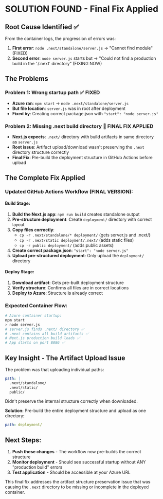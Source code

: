 # SOLUTION FOUND - Final Fix Applied

## Root Cause Identified ✅

From the container logs, the progression of errors was:

1. **First error**: `node .next/standalone/server.js` → "Cannot find module" (FIXED)
2. **Second error**: `node server.js` starts but → "Could not find a production build in the './.next' directory" (FIXING NOW)

## The Problems

### Problem 1: Wrong startup path ✅ FIXED
- **Azure ran**: `npm start` → `node .next/standalone/server.js`
- **But file location**: `server.js` was in root after deployment
- **Fixed by**: Creating correct package.json with `"start": "node server.js"`

### Problem 2: Missing .next build directory 🔧 FINAL FIX APPLIED
- **Next.js expects**: `.next/` directory with build artifacts in same directory as `server.js`
- **Root issue**: Artifact upload/download wasn't preserving the `.next` directory structure correctly
- **Final Fix**: Pre-build the deployment structure in GitHub Actions before upload

## The Complete Fix Applied

### Updated GitHub Actions Workflow (FINAL VERSION):

#### Build Stage:
1. **Build the Next.js app**: `npm run build` creates standalone output
2. **Pre-structure deployment**: Create `deployment/` directory with correct layout
3. **Copy files correctly**:
   - `cp -r .next/standalone/* deployment/` (gets server.js and .next/)
   - `cp -r .next/static deployment/.next/` (adds static files)
   - `cp -r public deployment/` (adds public assets)
4. **Create correct package.json**: `"start": "node server.js"`
5. **Upload pre-structured deployment**: Only upload the `deployment/` directory

#### Deploy Stage:
1. **Download artifact**: Gets pre-built deployment structure
2. **Verify structure**: Confirms all files are in correct locations
3. **Deploy to Azure**: Structure is already correct

### Expected Container Flow:
```bash
# Azure container startup:
npm start
> node server.js  
# server.js finds .next/ directory ✅
# .next contains all build artifacts ✅
# Next.js production build loads ✅
# App starts on port 8080 ✅
```

## Key Insight - The Artifact Upload Issue

The problem was that uploading individual paths:
```yaml
path: |
  .next/standalone/
  .next/static/
  public/
```

Didn't preserve the internal structure correctly when downloaded. 

**Solution**: Pre-build the entire deployment structure and upload as one directory:
```yaml
path: deployment/
```

## Next Steps:
1. **Push these changes** - The workflow now pre-builds the correct structure
2. **Monitor deployment** - Should see successful startup without ANY "production build" errors
3. **Test application** - Should be accessible at your Azure URL

This final fix addresses the artifact structure preservation issue that was causing the `.next` directory to be missing or incomplete in the deployed container.
